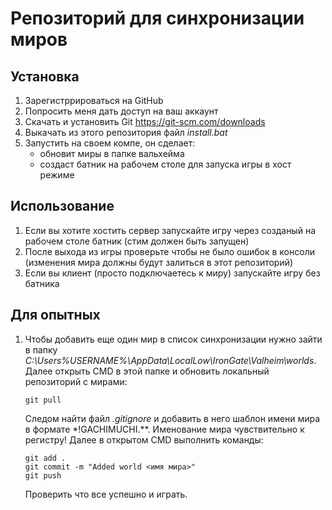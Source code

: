 # Репозиторий для синхронизации миров

## Установка

1. Зарегистррироваться на GitHub
2. Попросить меня дать доступ на ваш аккаунт
3. Скачать и установить Git <https://git-scm.com/downloads>
4. Выкачать из этого репозитория файл *install.bat*
5. Запустить на своем компе, он сделает:
    - обновит миры в папке вальхейма
    - создаст батник на рабочем столе для запуска игры в хост режиме

## Использование

1. Если вы хотите хостить сервер запускайте игру через созданый на рабочем столе батник (стим должен быть запущен)
2. После выхода из игры проверьте чтобы не было ошибок в консоли (изменения мира должны будут залиться в этот репозиторий)
3. Если вы клиент (просто подключаетесь к миру) запускайте игру без батника

## Для опытных

1. Чтобы добавить еще один мир в список синхронизации нужно зайти в папку *C:\Users\%USERNAME%\AppData\LocalLow\IronGate\Valheim\worlds*.
Далее открыть CMD в этой папке и обновить локальный репозиторий с мирами:

   ```batch
   git pull
   ```

   Следом найти файл *.gitignore* и добавить в него шаблон имени мира в формате *!GACHIMUCHI.**. Именование мира чувствительно к регистру! Далее в открытом CMD выполнить команды:

    ```batch
    git add .
    git commit -m "Added world <имя мира>"
    git push
    ```

    Проверить что все успешно и играть.